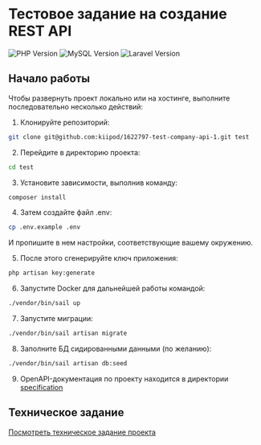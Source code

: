 # Тестовое задание на создание REST API

![PHP Version](https://img.shields.io/badge/php-%5E8.2-7A86B8)
![MySQL Version](https://img.shields.io/badge/mysql-latest-F29221)
![Laravel Version](https://img.shields.io/badge/laravel-%5E10.10-F13C30)

## Начало работы

Чтобы развернуть проект локально или на хостинге, выполните последовательно несколько действий:

1. Клонируйте репозиторий:

```bash
git clone git@github.com:kiipod/1622797-test-company-api-1.git test
```

2. Перейдите в директорию проекта:

```bash
cd test
```

3. Установите зависимости, выполнив команду:

```bash
composer install
```

4. Затем создайте файл .env:

```bash
cp .env.example .env
```

И пропишите в нем настройки, соответствующие вашему окружению.

5. После этого сгенерируйте ключ приложения:

```bash
php artisan key:generate
```

6. Запустите Docker для дальнейшей работы командой:

```bash
./vendor/bin/sail up
```

7. Запустите миграции:

```bash
./vendor/bin/sail artisan migrate
```

8. Заполните БД сидированными данными (по желанию):

```bash
./vendor/bin/sail artisan db:seed
```

9. OpenAPI-документация по проекту находится в директории [specification](specification)

## Техническое задание
[Посмотреть техническое задание проекта](tz.md)

